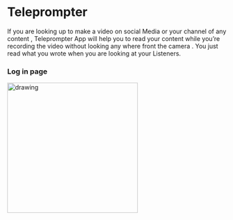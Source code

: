 # Teleprompter

If you are looking up to make a video on social Media or your channel of any content ,
Teleprompter App will help you to read your content while you’re recording the video
without looking any where front the camera .
You just read what you wrote when you are looking at your Listeners.

### Log in page
<img src="https://firebasestorage.googleapis.com/v0/b/teleprompter-9cd6d.appspot.com/o/Screenshot_20220311-144733.png?alt=media&token=10d2b5d5-86d9-41b4-9bfd-8d36af7b11d3" alt="drawing" width="300"/>

